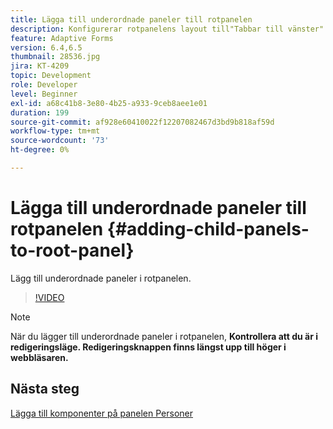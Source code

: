 ```yaml
---
title: Lägga till underordnade paneler till rotpanelen
description: Konfigurerar rotpanelens layout till"Tabbar till vänster" och lägger till underordnade paneler till rotpanelen.
feature: Adaptive Forms
version: 6.4,6.5
thumbnail: 28536.jpg
jira: KT-4209
topic: Development
role: Developer
level: Beginner
exl-id: a68c41b8-3e80-4b25-a933-9ceb8aee1e01
duration: 199
source-git-commit: af928e60410022f12207082467d3bd9b818af59d
workflow-type: tm+mt
source-wordcount: '73'
ht-degree: 0%

---
```


# Lägga till underordnade paneler till rotpanelen {#adding-child-panels-to-root-panel}

Lägg till underordnade paneler i rotpanelen.


>[!VIDEO](https://video.tv.adobe.com/v/28536?quality=12&learn=on)

>[!NOTE]
>När du lägger till underordnade paneler i rotpanelen, **Kontrollera att du är i redigeringsläge. Redigeringsknappen finns längst upp till höger i webbläsaren.**

## Nästa steg

[Lägga till komponenter på panelen Personer](./adding-components-to-people-panel.md)
